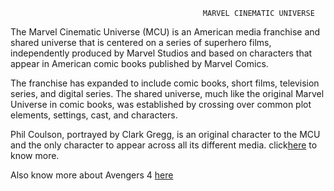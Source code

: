                                                MARVEL CINEMATIC UNIVERSE


The Marvel Cinematic Universe (MCU) is an American media franchise and shared universe that is centered on a series of superhero films, independently produced by Marvel Studios and based on characters that appear in American comic books published by Marvel Comics. 

The franchise has expanded to include comic books, short films, television series, and digital series. The shared universe, much like the original Marvel Universe in comic books, was established by crossing over common plot elements, settings, cast, and characters. 

Phil Coulson, portrayed by Clark Gregg, is an original character to the MCU and the only character to appear across all its different media. 
click[here](https://en.wikipedia.org/wiki/Marvel_Cinematic_Universe) to know more.

Also know more about Avengers 4 [here](https://screenrant.com/avengers-4-theory-time-travel-memories/)

